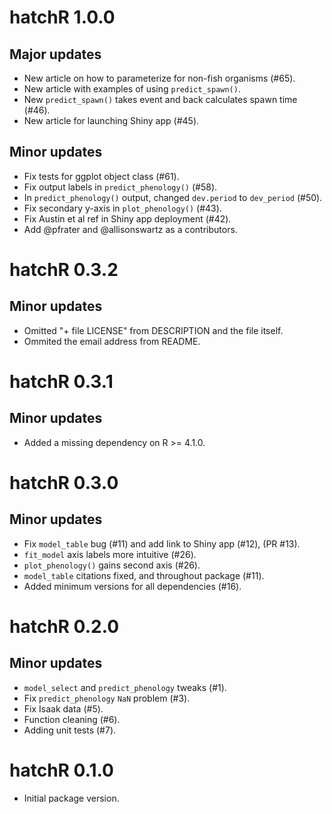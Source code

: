 # hatchR 1.0.0

## Major updates

* New article on how to parameterize for non-fish organisms (#65). 
* New article with examples of using `predict_spawn()`.
* New `predict_spawn()` takes event and back calculates spawn time (#46). 
* New article for launching Shiny app (#45). 

## Minor updates

* Fix tests for ggplot object class (#61).
* Fix output labels in `predict_phenology()` (#58).
* In `predict_phenology()` output, changed `dev.period` to `dev_period` (#50).
* Fix secondary y-axis in `plot_phenology()` (#43). 
* Fix Austin et al ref in Shiny app deployment (#42). 
* Add @pfrater and @allisonswartz as a contributors. 

# hatchR 0.3.2

## Minor updates

* Omitted "+ file LICENSE" from DESCRIPTION and the file itself.
* Ommited the email address from README.

# hatchR 0.3.1

## Minor updates

* Added a missing dependency on R \>= 4.1.0. 

# hatchR 0.3.0

## Minor updates

* Fix `model_table` bug (#11) and add link to Shiny app (#12), (PR #13). 
* `fit_model` axis labels more intuitive (#26).  
* `plot_phenology()` gains second axis (#26). 
* `model_table` citations fixed, and throughout package (#11). 
* Added minimum versions for all dependencies (#16). 

# hatchR 0.2.0

## Minor updates

* `model_select` and `predict_phenology` tweaks (#1). 
* Fix `predict_phenology` `NaN` problem (#3). 
* Fix Isaak data (#5). 
* Function cleaning (#6). 
* Adding unit tests (#7). 

# hatchR 0.1.0

* Initial package version.
